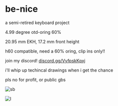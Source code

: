 # be-nice

a semi-retired keyboard project

4.99 degree otd-oring 60%

20.95 mm EKH, 17.2 mm front height

h60 compatible, need a 60% oring, clip ins only!!

join my discord! [discord.gg/VyfpskKpxj](discord.gg/VyfpskKpxj)

i'll whip up techincal drawings when i get the chance

pls no for profit, or public gbs

![sb](https://i.imgur.com/oyatmnD.png)


![l](https://i.imgur.com/91AZ3Mb.png)

